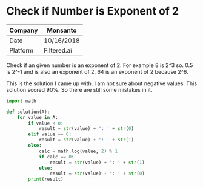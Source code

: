 # Check if Number is Exponent of 2

Company| Monsanto
---|---
Date|10/16/2018
Platform| Filtered.ai

Check if an given number is an exponent of 2. For example 8 is 2^3 so. 0.5 is 2^-1 and is also an exponent of 2. 64 is an exponent of 2 because 2^6.

This is the solution I came up with. I am not sure about negative values. This solution scored 90%. So there are still some mistakes in it.
```python
import math

def solution(A):
    for value in A:
        if value < 0:
            result = str(value) + ': ' + str(0)
        elif value == 0:
            result = str(value) + ': ' + str(1)
        else:
            calc = math.log(value, 2) % 1
            if calc == 0:
                result = str(value) + ': ' + str(1)
            else:
                result = str(value) + ': ' + str(0)
        print(result)
```